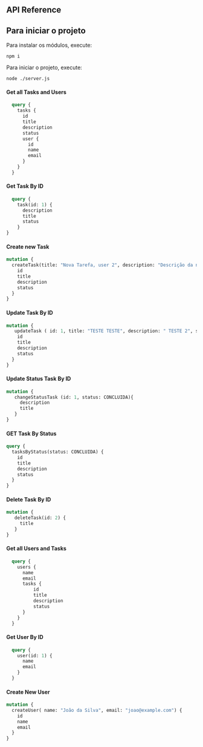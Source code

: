 
## API Reference


## Para iniciar o projeto

Para instalar os módulos, execute:

```
npm i
```

Para iniciar o projeto, execute:

```
node ./server.js
```

#### Get all Tasks and Users

```graphql
  query {
    tasks {
      id
      title
      description
      status
      user {
        id
        name
        email
      }
    }
  }
```

#### Get Task By ID

```graphql
  query {
    task(id: 1) {
      description
      title
      status
    }
}
```

#### Create new Task 

```graphql
mutation {
  createTask(title: "Nova Tarefa, user 2", description: "Descrição da nova, user 2", userId: "2", status: PENDENTE) {
    id
    title
    description
    status
  }
}
```

#### Update Task By ID

```graphql
mutation {
   updateTask ( id: 1, title: "TESTE TESTE", description: " TESTE 2", status: CONCLUIDA) {
    id
    title
    description
    status
  }
}
```

#### Update Status Task By ID

```graphql
mutation {
   changeStatusTask (id: 1, status: CONCLUIDA){
     description
     title
   }
}
```

#### GET Task By Status

```graphql
query {
  tasksByStatus(status: CONCLUIDA) {
    id
    title
    description
    status
  }
}
```

#### Delete Task By ID

```graphql
mutation {
   deleteTask(id: 2) {
     title
   }
}
```



#### Get all Users and Tasks

```graphql
  query {
    users {
      name
      email
      tasks {
          id
          title
          description
          status
      }
    } 
  }
```

#### Get User By ID

```graphql
  query {
    user(id: 1) {
      name
      email
    }
  }
```


#### Create New User 

```graphql
mutation {
  createUser( name: "João da Silva", email: "joao@example.com") {
    id
    name
    email
  }
}
```